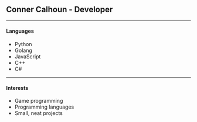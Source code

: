 ## Conner Calhoun - Developer


---
#### Languages

- Python
- Golang
- JavaScript
- C++
- C#



---
#### Interests


- Game programming
- Programming languages
- Small, neat projects
